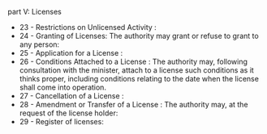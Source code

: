 part V: Licenses

<ul>
			<li>23 - Restrictions on Unlicensed Activity : <ul>
			</ul></li>			<li>24 - Granting of Licenses: The authority may grant or refuse to grant to any person:<ul>
			</ul></li>			<li>25 - Application for a License : <ul>
			</ul></li>			<li>26 - Conditions Attached to a License : The authority may, following consultation with the minister, attach to a license such conditions as it thinks proper, including conditions relating to the date when the license shall come into operation. <ul>
			</ul></li>			<li>27 - Cancellation of a License : <ul>
			</ul></li>			<li>28 - Amendment or Transfer of a License : The authority may, at the request of the license holder: <ul>
			</ul></li>			<li>29 - Register of licenses: <ul>
			</ul></li></ul>